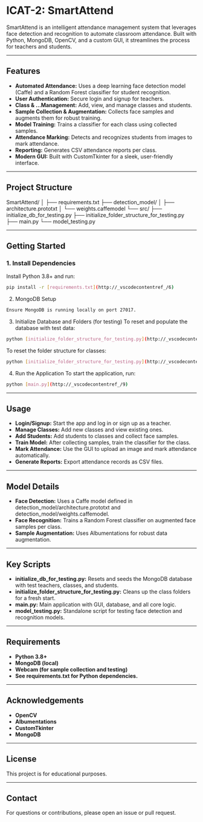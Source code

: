 
# ICAT-2: SmartAttend

SmartAttend is an intelligent attendance management system that leverages face detection and recognition to automate classroom attendance. Built with Python, MongoDB, OpenCV, and a custom GUI, it streamlines the process for teachers and students.

---

## Features

- **Automated Attendance:** Uses a deep learning face detection model (Caffe) and a Random Forest classifier for student recognition.
- **User Authentication:** Secure login and signup for teachers.
- **Class & …Management:** Add, view, and manage classes and students.
- **Sample Collection & Augmentation:** Collects face samples and augments them for robust training.
- **Model Training:** Trains a classifier for each class using collected samples.
- **Attendance Marking:** Detects and recognizes students from images to mark attendance.
- **Reporting:** Generates CSV attendance reports per class.
- **Modern GUI:** Built with CustomTkinter for a sleek, user-friendly interface.

---

## Project Structure

SmartAttend/ │ ├── requirements.txt ├── detection_model/ │ ├── architecture.prototxt │ └── weights.caffemodel └── src/ ├── initialize_db_for_testing.py ├── initialize_folder_structure_for_testing.py ├── main.py └── model_testing.py

---

## Getting Started

### 1. Install Dependencies

Install Python 3.8+ and run:

```sh
pip install -r [requirements.txt](http://_vscodecontentref_/6)
```

2. MongoDB Setup
```sh
Ensure MongoDB is running locally on port 27017.
```

3. Initialize Database and Folders (for testing)
To reset and populate the database with test data:
```sh
python [initialize_folder_structure_for_testing.py](http://_vscodecontentref_/8)
```

To reset the folder structure for classes:
```sh
python [initialize_folder_structure_for_testing.py](http://_vscodecontentref_/8)
```

4. Run the Application
To start the application, run:
```sh
python [main.py](http://_vscodecontentref_/9)
```

---

## Usage
- **Login/Signup:** Start the app and log in or sign up as a teacher.
- **Manage Classes:** Add new classes and view existing ones.
- **Add Students:** Add students to classes and collect face samples.
- **Train Model:** After collecting samples, train the classifier for the class.
- **Mark Attendance:** Use the GUI to upload an image and mark attendance automatically.
- **Generate Reports:** Export attendance records as CSV files.

---

## Model Details
- **Face Detection:** Uses a Caffe model defined in detection_model/architecture.prototxt and detection_model/weights.caffemodel.
- **Face Recognition:** Trains a Random Forest classifier on augmented face samples per class.
- **Sample Augmentation:** Uses Albumentations for robust data augmentation.

---

## Key Scripts
- **initialize_db_for_testing.py:** Resets and seeds the MongoDB database with test teachers, classes, and students.
- **initialize_folder_structure_for_testing.py:** Cleans up the class folders for a fresh start.
- **main.py:** Main application with GUI, database, and all core logic.
- **model_testing.py:** Standalone script for testing face detection and recognition models.

---

## Requirements
- **Python 3.8+**
- **MongoDB (local)**
- **Webcam (for sample collection and testing)**
- **See requirements.txt for Python dependencies.**

---

## Acknowledgements
- **OpenCV**
- **Albumentations**
- **CustomTkinter**
- **MongoDB**

---

## License
This project is for educational purposes.

---

## Contact
For questions or contributions, please open an issue or pull request.
